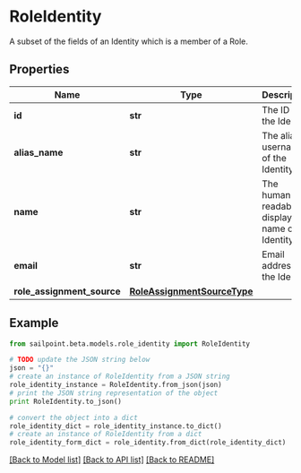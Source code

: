 # RoleIdentity

A subset of the fields of an Identity which is a member of a Role.

## Properties
Name | Type | Description | Notes
------------ | ------------- | ------------- | -------------
**id** | **str** | The ID of the Identity | [optional] 
**alias_name** | **str** | The alias / username of the Identity | [optional] 
**name** | **str** | The human-readable display name of the Identity | [optional] 
**email** | **str** | Email address of the Identity | [optional] 
**role_assignment_source** | [**RoleAssignmentSourceType**](RoleAssignmentSourceType.md) |  | [optional] 

## Example

```python
from sailpoint.beta.models.role_identity import RoleIdentity

# TODO update the JSON string below
json = "{}"
# create an instance of RoleIdentity from a JSON string
role_identity_instance = RoleIdentity.from_json(json)
# print the JSON string representation of the object
print RoleIdentity.to_json()

# convert the object into a dict
role_identity_dict = role_identity_instance.to_dict()
# create an instance of RoleIdentity from a dict
role_identity_form_dict = role_identity.from_dict(role_identity_dict)
```
[[Back to Model list]](../README.md#documentation-for-models) [[Back to API list]](../README.md#documentation-for-api-endpoints) [[Back to README]](../README.md)


